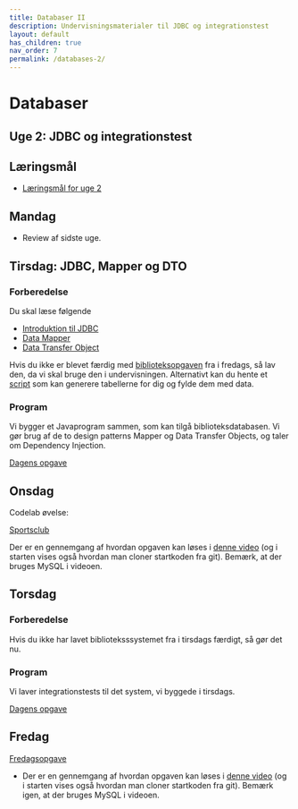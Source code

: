 ```yaml
---
title: Databaser II
description: Undervisningsmaterialer til JDBC og integrationstest
layout: default
has_children: true
nav_order: 7
permalink: /databases-2/
---
```



# Databaser 

## Uge 2: JDBC og integrationstest

## Læringsmål
- [Læringsmål for uge 2](./laeringsmaal.md#uge-2-java-jdbc-og-integrationstest)

## Mandag
- Review af sidste uge. 

## Tirsdag: JDBC, Mapper og DTO

### Forberedelse
Du skal læse følgende
- [Introduktion til JDBC](https://www.geeksforgeeks.org/introduction-to-jdbc/)
- [Data Mapper](https://martinfowler.com/eaaCatalog/dataMapper.html)
- [Data Transfer Object](https://martinfowler.com/eaaCatalog/dataTransferObject.html)

Hvis du ikke er blevet færdig med [biblioteksopgaven](../databases_1/exercises/exercise_bibliotek.md) fra i fredags, så lav den, da vi skal bruge den i undervisningen. Alternativt kan du hente et [script](../databases_1/exercises/solutions_bibliotek_create_db.sql) som kan generere tabellerne for dig og fylde dem med data. 

### Program

Vi bygger et Javaprogram sammen, som kan tilgå biblioteksdatabasen. Vi gør brug af de to design patterns Mapper og Data Transfer Objects, og taler om Dependency Injection.

[Dagens opgave](./exercises/Library.md)

## Onsdag
Codelab øvelse:

[Sportsclub](https://github.com/dat2Cph/dat2-sportsclub)

Der er en gennemgang af hvordan opgaven kan løses i [denne video](https://cphbusiness.cloud.panopto.eu/Panopto/Pages/Viewer.aspx?id=1d2e2b6c-6a04-4be4-b645-ae54014e2f79) (og i starten vises også hvordan man cloner startkoden fra git). Bemærk, at der bruges MySQL i videoen.


## Torsdag
### Forberedelse
Hvis du ikke har lavet biblioteksssystemet fra i tirsdags færdigt, så gør det nu. 

### Program
Vi laver integrationstests til det system, vi byggede i tirsdags. 

[Dagens opgave](./excercises/Library_integratonstest.md)

## Fredag

[Fredagsopgave](https://github.com/dat2Cph/dat2-sportsclub/tree/integrationtest)

- Der er en gennemgang af hvordan opgaven kan løses i [denne video](https://cphbusiness.cloud.panopto.eu/Panopto/Pages/Viewer.aspx?id=940330d7-5824-4a97-9ea8-ae550008a069) (og i starten vises også hvordan man cloner startkoden fra git). Bemærk igen, at der bruges MySQL i videoen.

